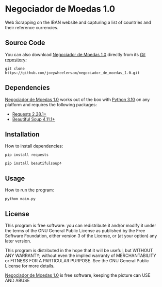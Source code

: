 # Negociador de Moedas 1.0
Web Scrapping on the IBAN website and capturing a list of countries and their reference currencies.

## Source Code
You can also download [Negociador de Moedas 1.0](https://github.com/joeywheelersam/negociador_de_moedas_1.0) directly from its [Git repository](https://github.com/joeywheelersam/Negociador-de-Moedas-1.0.git):

```
git clone https://github.com/joeywheelersam/negociador_de_moedas_1.0.git
```

## Dependencies
[Negociador de Moedas 1.0](https://github.com/joeywheelersam/negociador_de_moedas_1.0) works out of the box with [Python 3.10](https://www.python.org/downloads/release/python-3100/) on any platform and requires the following packages:
- [Requests 2.28.1+](https://pypi.org/project/requests/)
- [Beautiful Soup 4.11.1+](https://pypi.org/project/beautifulsoup4/)

## Installation
How to install dependencies:
```
pip install requests
```
```
pip install beautifulsoup4
```

## Usage
How to run the program:
```
python main.py
```

## License
This program is free software: you can redistribute it and/or modify it under the terms of the GNU General Public License as published by the Free Software Foundation, either version 3 of the License, or (at your option) any later version.

This program is distributed in the hope that it will be useful, but WITHOUT ANY WARRANTY; without even the implied warranty of MERCHANTABILITY or FITNESS FOR A PARTICULAR PURPOSE.  See the GNU General Public License for more details.

[Negociador de Moedas 1.0](https://github.com/joeywheelersam/negociador_de_moedas_1.0) is free software, keeping the picture can USE AND ABUSE 
